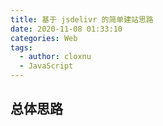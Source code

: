 ```yaml
---
title: 基于 jsdelivr 的简单建站思路
date: 2020-11-08 01:33:10
categories: Web
tags:
  - author: cloxnu
  - JavaScript
---
```


## 总体思路


